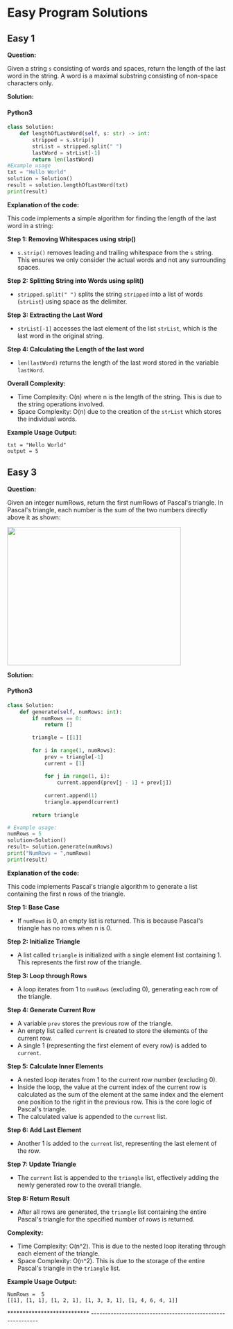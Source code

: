 # Easy Program Solutions
## Easy 1
<p><strong>Question:</strong></p>
<p>Given a string <code>s</code> consisting of words and spaces, return the length of the last word in the string.
A word is a maximal 
substring consisting of non-space characters only.</p>
<p><strong>Solution:</strong></p>
<!-- tabs:start -->

#### **Python3**

```python
class Solution:
    def lengthOfLastWord(self, s: str) -> int:
        stripped = s.strip()
        strList = stripped.split(" ")
        lastWord = strList[-1]
        return len(lastWord)
#Example usage
txt = "Hello World"
solution = Solution()
result = solution.lengthOfLastWord(txt)
print(result)
```
<p><strong>Explanation of the code:</strong></p>
<p>
This code implements a simple algorithm for finding the length of the last word in a string:

**Step 1: Removing Whitespaces using strip()**

* `s.strip()` removes leading and trailing whitespace from the `s` string. This ensures we only consider the actual words and not any surrounding spaces.

**Step 2: Splitting String into Words using split()**

* `stripped.split(" ")` splits the string `stripped` into a list of words (`strList`) using space as the delimiter.

**Step 3: Extracting the Last Word**

* `strList[-1]` accesses the last element of the list `strList`, which is the last word in the original string.

**Step 4: Calculating the Length of the last word**

* `len(lastWord)` returns the length of the last word stored in the variable `lastWord`.

**Overall Complexity:**

* Time Complexity: O(n) where n is the length of the string. This is due to the string operations involved.
* Space Complexity: O(n) due to the creation of the `strList` which stores the individual words.

**Example Usage Output:**
```
txt = "Hello World"
output = 5
```

</p>

## Easy 3
<p><strong>Question:</strong></p>
<p>Given an integer numRows, return the first numRows of Pascal's triangle.
In Pascal's triangle, each number is the sum of the two numbers directly above it as shown:</p>
<img alt="" src="https://upload.wikimedia.org/wikipedia/commons/0/0d/PascalTriangleAnimated2.gif" style="width: 400px; height: 319px;" />
<p><strong>Solution:</strong></p>
<!-- tabs:start -->

#### **Python3**

```python
class Solution:
    def generate(self, numRows: int):
        if numRows == 0:
            return []
        
        triangle = [[1]]
        
        for i in range(1, numRows):
            prev = triangle[-1]
            current = [1]
            
            for j in range(1, i):
                current.append(prev[j - 1] + prev[j])
            
            current.append(1)
            triangle.append(current)
        
        return triangle

# Example usage:
numRows = 5
solution=Solution()
result= solution.generate(numRows)
print("NumRows = ",numRows)
print(result)

```
<p><strong>Explanation of the code:</strong></p>
<p>
This code implements Pascal's triangle algorithm to generate a list containing the first n rows of the triangle.

**Step 1: Base Case**

* If `numRows` is 0, an empty list is returned. This is because Pascal's triangle has no rows when n is 0.

**Step 2: Initialize Triangle**

* A list called `triangle` is initialized with a single element list containing 1. This represents the first row of the triangle.

**Step 3: Loop through Rows**

* A loop iterates from 1 to `numRows` (excluding 0), generating each row of the triangle.

**Step 4: Generate Current Row**

* A variable `prev` stores the previous row of the triangle.
* An empty list called `current` is created to store the elements of the current row.
* A single 1 (representing the first element of every row) is added to `current`.

**Step 5: Calculate Inner Elements**

* A nested loop iterates from 1 to the current row number (excluding 0).
* Inside the loop, the value at the current index of the current row is calculated as the sum of the element at the same index and the element one position to the right in the previous row. This is the core logic of Pascal's triangle.
* The calculated value is appended to the `current` list.

**Step 6: Add Last Element**

* Another 1 is added to the `current` list, representing the last element of the row.

**Step 7: Update Triangle**

* The `current` list is appended to the `triangle` list, effectively adding the newly generated row to the overall triangle.

**Step 8: Return Result**

* After all rows are generated, the `triangle` list containing the entire Pascal's triangle for the specified number of rows is returned.

**Complexity:**

* Time Complexity: O(n^2). This is due to the nested loop iterating through each element of the triangle.
* Space Complexity: O(n^2). This is due to the storage of the entire Pascal's triangle in the `triangle` list.

**Example Usage Output:**
```
NumRows =  5
[[1], [1, 1], [1, 2, 1], [1, 3, 3, 1], [1, 4, 6, 4, 1]]
```

</p>
*************************** -----------------------------------------------------------
